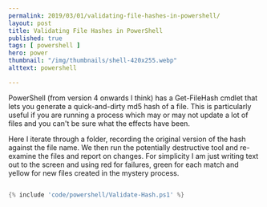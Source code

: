 ```yaml
---
permalink: 2019/03/01/validating-file-hashes-in-powershell/
layout: post
title: Validating File Hashes in PowerShell
published: true 
tags: [ powershell ]
hero: power
thumbnail: "/img/thumbnails/shell-420x255.webp"
alttext: powershell

---
```


PowerShell (from version 4 onwards I think) has a Get-FileHash cmdlet that lets you generate a quick-and-dirty 
md5 hash of a file. This is particularly useful if you are running a process which may or may not update a lot of 
files and you can't be sure what the effects have been. 

Here I iterate through a folder, recording the original version of the hash against the file name. We then run the 
potentially destructive tool and re-examine the files and report on changes. For simplicity I am just writing text out 
to the screen and using red for failures, green for each match and yellow for new files created in the mystery process.


```powershell

{% include 'code/powershell/Validate-Hash.ps1' %}

```
